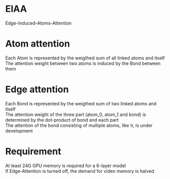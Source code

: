 # EIAA
Edge-Induced-Atoms-Attention

# Atom attention
Each Atom is represented by the weigthed sum of all linked atoms and itself  
The attention weight between two atoms is induced by the Bond between them  

# Edge attention
Each Bond is represented by the weigthed sum of two linked atoms and itself  
The attention weight of the three part (atom_0, atom_1 and bond) is determined by the dot-product of bond and each part      
The attention of the bond consisting of multiple atoms, like π, is under development

# Requirement
At least 24G GPU memory is required for a 6-layer model  
If Edge-Attention is turned off, the demand for video memory is halved
